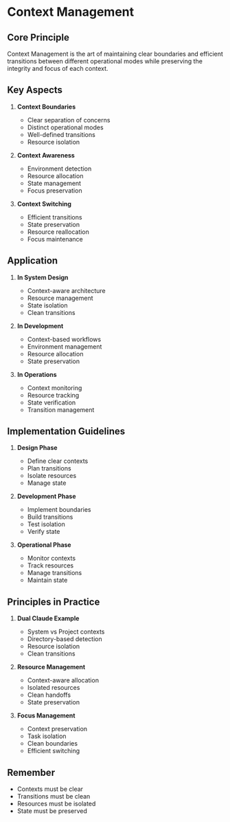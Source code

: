 # Context Management

## Core Principle
Context Management is the art of maintaining clear boundaries and efficient transitions between different operational modes while preserving the integrity and focus of each context.

## Key Aspects

1. **Context Boundaries**
   - Clear separation of concerns
   - Distinct operational modes
   - Well-defined transitions
   - Resource isolation

2. **Context Awareness**
   - Environment detection
   - Resource allocation
   - State management
   - Focus preservation

3. **Context Switching**
   - Efficient transitions
   - State preservation
   - Resource reallocation
   - Focus maintenance

## Application

1. **In System Design**
   - Context-aware architecture
   - Resource management
   - State isolation
   - Clean transitions

2. **In Development**
   - Context-based workflows
   - Environment management
   - Resource allocation
   - State preservation

3. **In Operations**
   - Context monitoring
   - Resource tracking
   - State verification
   - Transition management

## Implementation Guidelines

1. **Design Phase**
   - Define clear contexts
   - Plan transitions
   - Isolate resources
   - Manage state

2. **Development Phase**
   - Implement boundaries
   - Build transitions
   - Test isolation
   - Verify state

3. **Operational Phase**
   - Monitor contexts
   - Track resources
   - Manage transitions
   - Maintain state

## Principles in Practice

1. **Dual Claude Example**
   - System vs Project contexts
   - Directory-based detection
   - Resource isolation
   - Clean transitions

2. **Resource Management**
   - Context-aware allocation
   - Isolated resources
   - Clean handoffs
   - State preservation

3. **Focus Management**
   - Context preservation
   - Task isolation
   - Clean boundaries
   - Efficient switching

## Remember
- Contexts must be clear
- Transitions must be clean
- Resources must be isolated
- State must be preserved 